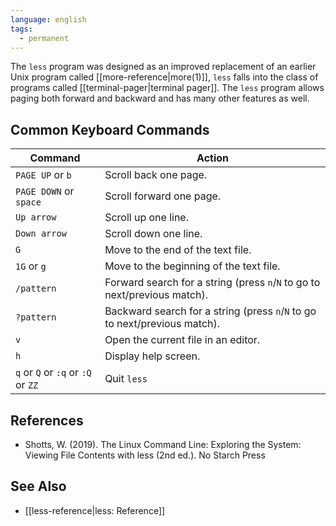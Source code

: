 ```yaml
---
language: english
tags:
  - permanent
---
```



The `less` program was designed as an improved replacement of an earlier Unix program called [[more-reference|more(1)]], `less` falls into the class of programs called [[terminal-pager|terminal pager]]. The `less` program allows paging both forward and backward and has many other features as well.

## Common Keyboard Commands

| **Command**                        | **Action**                                                                 |
| ---------------------------------- | -------------------------------------------------------------------------- |
| `PAGE UP` or `b`                   | Scroll back one page.                                                      |
| `PAGE DOWN` or `space`             | Scroll forward one page.                                                   |
| `Up arrow`                         | Scroll up one line.                                                        |
| `Down arrow`                       | Scroll down one line.                                                      |
| `G`                                | Move to the end of the text file.                                          |
| `1G` or `g`                        | Move to the beginning of the text file.                                    |
| `/pattern`                         | Forward search for a string (press `n`/`N` to go to next/previous match).  |
| `?pattern`                         | Backward search for a string (press `n`/`N` to go to next/previous match). |
| `v`                                | Open the current file in an editor.                                        |
| `h`                                | Display help screen.                                                       |
| `q` or `Q` or `:q` or `:Q` or `ZZ` | Quit `less`                                                                |

## References

- Shotts, W. (2019). <span class="reference-title">The Linux Command Line: Exploring the System: Viewing File Contents with less (2nd ed.)</span>. No Starch Press

## See Also

- [[less-reference|less: Reference]]
